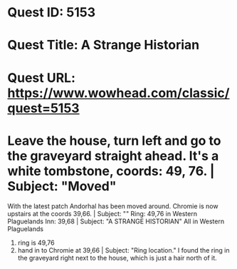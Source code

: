 # Quest ID: 5153
# Quest Title: A Strange Historian
# Quest URL: https://www.wowhead.com/classic/quest=5153
# Leave the house, turn left and go to the graveyard straight ahead. It's a white tombstone, coords: 49, 76. | Subject: "Moved"
With the latest patch Andorhal has been moved around. Chromie is now upstairs at the coords 39,66. | Subject: "<Blank>"
Ring: 49,76 in Western Plaguelands
Inn: 39,68 | Subject: "A STRANGE HISTORIAN"
All in Western Plaguelands
1. ring is 49,76
2. hand in to Chromie at 39,66 | Subject: "Ring location."
I found the ring in the graveyard right next to the house, which is just a hair north of it.